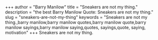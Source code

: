 +++
author = "Barry Manilow"
title = "Sneakers are not my thing."
description = "the best Barry Manilow Quote: Sneakers are not my thing."
slug = "sneakers-are-not-my-thing"
keywords = "Sneakers are not my thing.,barry manilow,barry manilow quotes,barry manilow quote,barry manilow sayings,barry manilow saying,quotes, sayings,quote, saying, motivation"
+++
Sneakers are not my thing.

